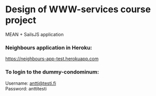 # Design of WWW-services course project

MEAN + SailsJS application

### Neighbours application in Heroku:

  https://neighbours-app-test.herokuapp.com
  
### To login to the dummy-condominum:
  
  Username: antti@testi.fi <br />
  Password: anttitesti
